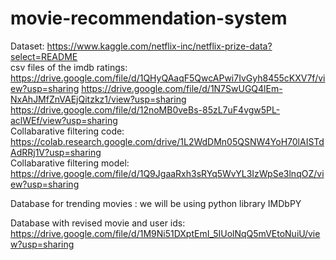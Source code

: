# movie-recommendation-system
Dataset: https://www.kaggle.com/netflix-inc/netflix-prize-data?select=README
<br>csv files of the imdb ratings:<br>
https://drive.google.com/file/d/1QHyQAaqF5QwcAPwi7IvGyh8455cKXV7f/view?usp=sharing
https://drive.google.com/file/d/1N7SwUGQ4lEm-NxAhJMfZnVAEjQitzkz1/view?usp=sharing
https://drive.google.com/file/d/12noMB0veBs-85zL7uF4vgw5PL-aclWEf/view?usp=sharing
<br>Collabarative filtering code: https://colab.research.google.com/drive/1L2WdDMn05QSNW4YoH70lAISTdAdRRj1V?usp=sharing
<br>Collabarative filtering model: https://drive.google.com/file/d/1Q9JgaaRxh3sRYq5WvYL3IzWpSe3lnqOZ/view?usp=sharing

Database for trending movies : we will be using python library IMDbPY

Database with revised movie and user ids: https://drive.google.com/file/d/1M9Ni51DXptEmI_5IUolNqQ5mVEtoNuiU/view?usp=sharing
